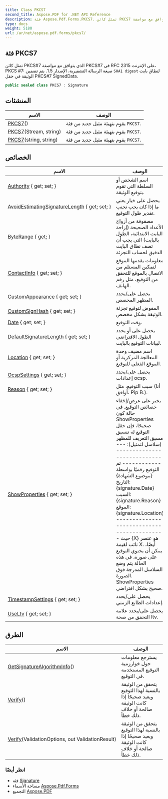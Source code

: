 ```yaml
---
title: Class PKCS7
second_title: Aspose.PDF for .NET API Reference
description: فئة Aspose.Pdf.Forms.PKCS7. تمثل كائن PKCS7 الذي يتوافق مع مواصفة PKCS7 في RFC 2315 على الإنترنت PKCS 7 صيغة الرسالة التشفيرية الإصدار 1.5. يتم تضمين تجزئة SHA1 لنطاق بايت الوثائق في حقل PKCS7 SignedData
type: docs
weight: 5180
url: /ar/net/aspose.pdf.forms/pkcs7/
---
```

## فئة PKCS7

تمثل كائن PKCS#7 الذي يتوافق مع مواصفة PKCS#7 في RFC 2315 على الإنترنت، PKCS #7: صيغة الرسالة التشفيرية، الإصدار 1.5. يتم تضمين `SHA1 digest` لنطاق بايت الوثيقة في حقل PKCS#7 SignedData.

```csharp
public sealed class PKCS7 : Signature
```

## المنشئات

| الاسم | الوصف |
| --- | --- |
| [PKCS7](pkcs7/#constructor)() | يقوم بتهيئة مثيل جديد من فئة `PKCS7`. |
| [PKCS7](pkcs7/#constructor_1)(Stream, string) | يقوم بتهيئة مثيل جديد من فئة `PKCS7`. |
| [PKCS7](pkcs7/#constructor_2)(string, string) | يقوم بتهيئة مثيل جديد من فئة `PKCS7`. |

## الخصائص

| الاسم | الوصف |
| --- | --- |
| [Authority](../../aspose.pdf.forms/signature/authority/) { get; set; } | اسم الشخص أو السلطة التي تقوم بتوقيع الوثيقة. |
| [AvoidEstimatingSignatureLength](../../aspose.pdf.forms/signature/avoidestimatingsignaturelength/) { get; set; } | يحصل على خيار يعني ما إذا كان يجب تجنب تقدير طول التوقيع. |
| [ByteRange](../../aspose.pdf.forms/signature/byterange/) { get; } | مصفوفة من أزواج الأعداد الصحيحة (إزاحة البايت الابتدائية، الطول بالبايت) التي يجب أن تصف نطاق البايت الدقيق لحساب التجزئة. |
| [ContactInfo](../../aspose.pdf.forms/signature/contactinfo/) { get; set; } | معلومات يقدمها الموقع لتمكين المستلم من الاتصال بالموقع للتحقق من التوقيع، مثل رقم الهاتف. |
| [CustomAppearance](../../aspose.pdf.forms/signature/customappearance/) { get; set; } | يحصل على/يحدد المظهر المخصص. |
| [CustomSignHash](../../aspose.pdf.forms/signature/customsignhash/) { get; set; } | المفوض لتوقيع تجزئة الوثيقة بشكل مخصص. |
| [Date](../../aspose.pdf.forms/signature/date/) { get; set; } | وقت التوقيع. |
| [DefaultSignatureLength](../../aspose.pdf.forms/signature/defaultsignaturelength/) { get; set; } | يحصل على أو يحدد الطول الافتراضي لبيانات التوقيع بالبايت. |
| [Location](../../aspose.pdf.forms/signature/location/) { get; set; } | اسم مضيف وحدة المعالجة المركزية أو الموقع الفعلي للتوقيع. |
| [OcspSettings](../../aspose.pdf.forms/signature/ocspsettings/) { get; set; } | يحصل على/يحدد إعدادات ocsp. |
| [Reason](../../aspose.pdf.forms/signature/reason/) { get; set; } | سبب التوقيع، مثل (أنا أوافق، Pip B.). |
| [ShowProperties](../../aspose.pdf.forms/signature/showproperties/) { get; set; } | يجبر على عرض/إخفاء خصائص التوقيع. في حالة كون ShowProperties صحيحًا، فإن حقل التوقيع له تنسيق مسبق التعريف للمظهر (سلاسل لتمثيل): ------------------------------------------- تم التوقيع رقميًا بواسطة {موضوع الشهادة} التاريخ: {signature.Date} السبب: {signature.Reason} الموقع: {signature.Location} ------------------------------------------- حيث {X} هو عنصر نائب لقيمة X. أيضًا، يمكن أن يحتوي التوقيع على صورة، في هذه الحالة يتم وضع السلاسل المدرجة فوق الصورة. ShowProperties صحيح بشكل افتراضي. |
| [TimestampSettings](../../aspose.pdf.forms/signature/timestampsettings/) { get; set; } | يحصل على/يحدد إعدادات الطابع الزمني. |
| [UseLtv](../../aspose.pdf.forms/signature/useltv/) { get; set; } | يحصل على/يحدد علامة التحقق من صحة ltv. |

## الطرق

| الاسم | الوصف |
| --- | --- |
| [GetSignatureAlgorithmInfo](../../aspose.pdf.forms/signature/getsignaturealgorithminfo/)() | يسترجع معلومات حول خوارزمية التوقيع المستخدمة في التوقيع. |
| [Verify](../../aspose.pdf.forms/signature/verify/)() | يتحقق من الوثيقة بالنسبة لهذا التوقيع ويعيد صحيحًا إذا كانت الوثيقة صالحة أو خلاف ذلك خطأ. |
| [Verify](../../aspose.pdf.forms/signature/verify/)(ValidationOptions, out ValidationResult) | يتحقق من الوثيقة بالنسبة لهذا التوقيع ويعيد صحيحًا إذا كانت الوثيقة صالحة أو خلاف ذلك خطأ. |

### انظر أيضًا

* فئة [Signature](../signature/)
* مساحة الأسماء [Aspose.Pdf.Forms](../../aspose.pdf.forms/)
* التجميع [Aspose.PDF](../../)